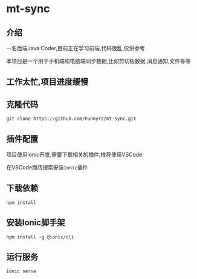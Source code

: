 # mt-sync

## 介绍

一名后端Java Coder,目前正在学习前端,代码很乱,仅供参考.

本项目是一个用于手机端和电脑端同步数据,比如剪切板数据,消息通知,文件等等

## 工作太忙,项目进度缓慢

## 克隆代码

```
git clone https://github.com/Funnyrz/mt-sync.git
```
## 插件配置

项目使用ionic开发,需要下载相关的插件,推荐使用VSCode.

在VSCode商店搜索安装`Ionic`插件


## 下载依赖

```
npm install
```

## 安装Ionic脚手架

```
npm install -g @ionic/cli
```

## 运行服务

```
ionic serve
```

